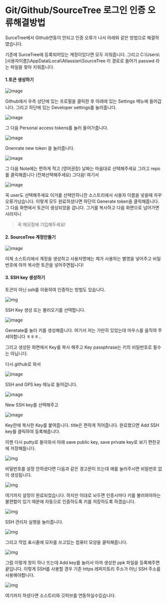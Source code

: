 # Git/Github/SourceTree 로그인 인증 오류해결방법

SurceTree에서 Github연동이 안되고 인증 오류가 나서 
아래와 같은 방법으로 해결하였습니다.

기존에 SurceTree에 등록되어있는 계정이있다면 모두 지워줍니다.
그리고 C:\Users\\[사용자이름]\AppData\Local\Atlassian\SourceTree
이 경로로 들어가 passwd 라는 파일을 찾아 지워줍니다. 



#### 1.토큰 생성하기

![image](https://user-images.githubusercontent.com/59598452/156789591-e7beacff-b2d7-42f4-bfda-a3f8a2608946.png)

Github에서 우측 상단에 있는 프로필을 클릭한 후 아래에 있는 Settings 메뉴에 들어갑니다. 
그리고 하단에 있는 Developer settings를 눌러줍니다. 

![image](https://user-images.githubusercontent.com/59598452/156789775-ac8662bf-3675-4228-9da6-053f54044ed2.png)

그 다음 Personal access tokens를 눌러 들어가줍니다. 

![image](https://user-images.githubusercontent.com/59598452/156790263-ea5ac87e-c1c2-4532-aff4-b66a6eded53b.png)

Gnenrate new token 을 눌러줍니다. 

![image](https://user-images.githubusercontent.com/59598452/156790223-8f195e7a-e76f-40cf-96d7-09b415b904bb.png)

그 다음 Note에는 편하게 적고 (영어권장)
날짜는 마음대로 선택해주세요 
그러고 repo를 클릭해줍니다 (전체선택해주세요)
그다음! 여기서 

![image](https://user-images.githubusercontent.com/59598452/156790198-68faee98-169a-41ba-b186-dd8c257c8045.png)

꼭 user도 선택해주세요 이거를 선택안하니깐 소스트리에서 사용자 이름을 넣을때 자꾸 오류가났습니다. 
이렇게 모두 완료하셨다면 하단의 Generate token을 클릭해줍니다. 
그 다음 화면에서 토큰이 생성되었을 겁니다. 그거를 복사하고 다음 화면으로 넘어가면 사라지니 

> 꼭 메모장에 기입해두세요!



#### 2. SourceTree 계정만들기


![image](https://user-images.githubusercontent.com/59598452/156790171-abf8a0ef-3785-4179-bb0f-8e93e75c72d2.png)

이제 소스트리에서 계정을 생성하고 사용자명에는 제가 사용하는 별명을 넣어주고 비밀번호에 아까 복사한 토큰을 넣어주면됩니다! 



#### 3. SSH key 생성하기 

토큰이 아닌 ssh를 이용하여 인증하는 방법도 있습니다. 

![img](https://blog.kakaocdn.net/dn/p7k2g/btrdITf2GxG/jxvc1skI1aMe8bdC6W2Xx1/img.png)

SSH Key 생성 또는 불러오기를 선택합니다.

![image](https://user-images.githubusercontent.com/59598452/156790101-96a506d9-de8e-4051-bedc-c1426b8a8a3d.png)

Genetate를 눌러 키를 생성해줍니다. 
여기서 저는 가만히 있었는데 마우스를 움직여 주셔야합니다 ㅎㅎㅎ..

그리고 생성된 화면에서 Key를 복사 해주고 
Key passphrase는 키의 비밀번호로 필수는 아닙니다. 

다시 github로 와서

![image](https://user-images.githubusercontent.com/59598452/156790450-a8bf5a16-6eef-4c81-ac2b-f9236650524e.png)

SSH and GPS key 메뉴로 들어갑니다.

![image](https://user-images.githubusercontent.com/59598452/156790405-87658a61-03cf-4839-acab-c61fd05f6c07.png)

New SSH key를 선택해주고 

![image](https://user-images.githubusercontent.com/59598452/156790372-a3d665b8-8aec-44ba-aac5-a696d261b2d9.png)

Key란에 복사한 Key를 붙여줍니다. title은 편하게 적어줍니다. 
완료했으면 Add SSH key를 클릭하여 등록해줍니다.

이젠 다시 putty로 돌아와서
아래 save public key, save private key로 보기 편한곳에 저장해둡니다. 

![img](https://blog.kakaocdn.net/dn/bUErf7/btrdC5PPi6d/gr9KpR5REMRXhE9cVKbB2K/img.png)



비밀번호를 설정 안하셨다면 다음과 같은 경고문이 뜨는데 예를 눌러주시면 비밀번호 없이 생성됩니다. 

![img](https://blog.kakaocdn.net/dn/cgAhCk/btrdFnhTSYA/B2nsa75X62snxwbXXZSnR0/img.png)

여기까지 설정이 완료되었습니다. 
하지만 이대로 놔두면 인증시마다 키를 불러와야하는 불편함이 있기 때문에 자동으로 인증하도록 키를 저장하도록 하겠습니다. 

![img](https://blog.kakaocdn.net/dn/BWMtF/btrdJkxJBK3/26McPnj8QEaGNQZkgv3otk/img.png)

SSH 관리자 실행을 눌러줍니다. 

![img](https://blog.kakaocdn.net/dn/lbDP7/btrdISOZ6xT/qhspAx03fgO3fDRy5nAnCK/img.png)

그리고 작업 표시줄에 모자를 쓰고있는 컴퓨터 모양을 클릭해줍니다.

![img](https://blog.kakaocdn.net/dn/SB6Fp/btrdCydGCXQ/9K6fUXucU8XkPS3KgbGqd1/img.png)

그럼 이렇게 창이 하나 뜨는데 Add key를 눌러서 아까 생성한 ppk 파일을 등록해주면 끝입니다. 
이렇게 SSH를 사용할 경우 기존 https 레퍼지토리 주소가 아닌 SSH 주소를 사용해야합니다.

![img](https://blog.kakaocdn.net/dn/Njlcg/btrdC6urVHc/dX57PnprD2v8USP8K8pBP0/img.png)



여기까지 하셨다면 소스트리와 깃허브를 연동하실수있습니다.
